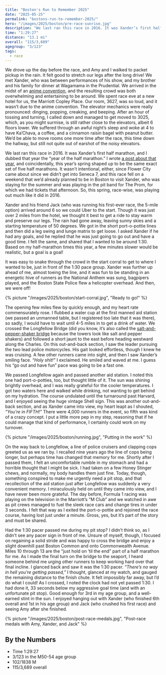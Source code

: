 ```yaml
---
title: "Boston's Run to Remember 2025"
date: "2025-05-25"
permalink: "bostons-run-to-remember-2025/"
hero: "/images/2025/boston/pre-race-sunrise.jpg"
description: "We last ran this race in 2016. It was Xander’s first half marathon, and I dubbed that year the “year of the half marathon.” I wrote a post about that year, and coincidentally, this year’s spring shaped up to be the same exact set of five half marathons."
time: "1:29:27"
distance: "13.1 mi"
overall: "115/3,689"
agegroup: "3/123"
tags:
  - race
---
```


We drove up the day before the race, and Amy and I walked to packet pickup in the rain. It felt good to stretch our legs after the long drive! We met Xander, who was between performances of his show, and my brother and his family for dinner at Wagamama in the Prudential. We arrived in the midst of an [anime convention](https://www.animeboston.com/), and the resulting crowd was both overwhelming and entertaining to be around. We spent race eve at a new hotel for us, the Marriott Copley Place. Our room, 3627, was so loud, and it wasn’t due to the anime convention. The elevator mechanics were really pronounced: dinging, popping, creaking, and beeping. After an hour of tossing and turning, I called down and managed to get moved to 3025, which, as you might surmise, is still rather close to the elevators, albeit 6 floors lower. We suffered through an awful night’s sleep and woke at 4 to have Ka’Chava, a coffee, and a cinnamon raisin bagel with peanut butter. We’d be able to move rooms one more time after the race, this time down the hallway, but still not quite out of earshot of the noisy elevators.

We last ran this race in 2016. It was Xander’s first half marathon, and I dubbed that year the “year of the half marathon.” I wrote [a post about that year](/2016-year-half-marathon/), and coincidentally, this year’s spring shaped up to be the same exact set of five half marathons. It wasn’t intentional, either, since Flower City came about since we didn’t get into Seneca 7, and this race fell on a weekend that we’d already planned to be in Boston to visit Xander, who was staying for the summer and was playing in the pit band for The Prom, for which we had tickets that afternoon. So, this spring, race-wise, was playing out much like it did in 2016.

Xander and his friend Jack (who was running his first-ever race, the 5-mile option) arrived around 6 so we could Uber to the start. Though it was just over 2 miles from the hotel, we thought it best to get a ride to stay warm and preserve our legs. The rain had gone away, leaving sunny skies and a starting temperature of 50 degrees. We got in the short port-o-pottie lines and then did a leg swing and lunge matrix to get loose. I asked Xander if he had any goals, and he replied that he was just going to go out and have a good time. I felt the same, and shared that I wanted to be around 1:30. Based on my half-marathon times this year, a few minutes slower would be realistic, but a goal is a goal!

It was easy to snake through the crowd in the start corral to get to where I wanted to be, just in front of the 1:30 pace group. Xander was further up ahead of me, almost toeing the line, and it was fun to be standing in an energetic hive of runners as the National Anthem was sung, bagpipers played, and the Boston State Police flew a helicopter overhead. And then, we were off!

{% picture "/images/2025/boston/start-corral.jpg", "Ready to go!" %}

The opening few miles flew by quickly enough, and my heart rate commensurately rose. I flubbed a water cup at the first manned aid station (we passed an unmanned table, but I registered too late that it was there), so sadly, I would have to wait until 4-5 miles in to get a drink of water. We crossed the Longfellow Bridge (did you know, it’s also called the [salt-and-pepper-shaker bridge](https://www.boston.com/news/wickedpedia/2023/01/30/salt-and-pepper-shaker-bridge-longfellow-towers-history/) because the towers look like salt and pepper shakers) and followed a short jaunt to the east before heading westward along the Charles. On this out-and-back section, I saw the leader pursuing the two lead police motorcycles. His gait looked effortless, though I knew he was cruising. A few other runners came into sight, and then I saw Xander’s smiling face. _“Holy shit!”_ I exclaimed. He smiled and waved at me. I guess his “go out and have fun” pace was going to be a fast one.

We passed Longfellow again and passed another aid station. I noted this one had port-o-potties, too, but thought little of it. The sun was shining brightly overhead, and I was really grateful for the cooler temperatures. I got two waters here and walked while drinking, not wanting to get behind on my hydration. The course undulated until the turnaround past Harvard, and I enjoyed seeing the huge vintage Shell sign. This was another out-and-back section, and as Xander came into view, my heart leapt as I shouted, _“You’re in FIFTH!”_ There were 4,000 runners in the event, so fifth was kind of a crazy concept. I put a little more pep in my step, reasoning that if he could manage that kind of performance, I certainly could work on my turnover.

{% picture "/images/2025/boston/running.jpg", "Putting in the work" %}

On the way back to Longfellow, a line of police cruisers and clapping cops greeted us as we ran by. I recalled nine years ago the line of cops being longer, but perhaps time has changed that memory for me. Shortly after I passed them, I felt an uncomfortable rumble in my stomach and had a horrible thought that I might be sick. I had taken on a few Honey Stinger chews, and normally, my body handles them just fine. Today, though, something conspired to make me urgently need a pit stop, and that recollection of the aid station just after Longfellow was suddenly a very convenient memory. I miraculously held on until they came into view, and I have never been more grateful. The day before, Formula 1 racing was playing on the television in the Marriott’s “M Club” and we watched in awe as pit crews managed to fuel the sleek race cars and change tires in under 3 seconds. I felt that way as I exited the port-o-pottie and rejoined the race course, having lost just under a minute. Gross, yes, but it’s part of the story and must be shared.

Had the 1:30 pacer passed me during my pit stop? I didn’t think so, as I didn’t see any pacer sign in front of me. Unsure of myself, though, I focused on regaining a solid stride and was happy to cross the bridge and enjoy a slight downhill past Boston Common and onto Commonwealth Avenue. Miles 10 through 13 are the “just hold on ‘til the end” part of a half marathon for me. As I made the final turn on the bridge to the seaport, I heard someone behind me urging other runners to keep working hard over that final incline. I glanced back and saw it was the 1:30 pacer. _“There’s no way in hell you’re getting passed,”_ I thought, glanced at my watch, and gauged the remaining distance to the finish chute. It felt impossibly far away, but I’d do what I could! As I crossed, I noted the clock had not yet passed 1:30. I had done it, 33 seconds below my aggressive goal time (and with an unfortunate pit stop). Good enough for 3rd in my age group, and a well-earned stint in the sun. I enjoyed hanging out with Xander (who finished 6th overall and 1st in his age group) and Jack (who crushed his first race) and seeing Amy after she finished.

{% picture "/images/2025/boston/post-race-medals.jpg", "Post-race medals with Amy, Xander, and Jack" %}

## By the Numbers

- Time 1:29:27
- 3/123 in the M50-54 age group
- 102/1838 M
- 115/3,689 overall

<div class="strava-embed-placeholder" data-embed-type="activity" data-embed-id="14590868365" data-style="standard" data-from-embed="false"></div><script src="https://strava-embeds.com/embed.js"></script>
